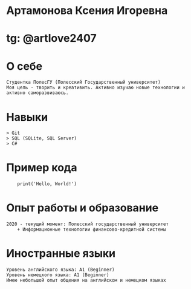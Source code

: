 # Артамонова Ксения Игоревна

# tg: @artlove2407

# О себе
    Студентка ПолесГУ (Полесский Государственный университет)
    Моя цель - творить и креативить. Активно изучаю новые технологии и активно саморазвиваюсь.

# Навыки
    > Git
    > SQL (SQLite, SQL Server)
    > C#
    

# Пример кода
```
    print('Hello, World!')
```

# Опыт работы и образование
    2020 - текущий момент: Полесский государственный университет
        + Информационные технологии финансово-кредитной системы

# Иностранные языки
    Уровень английского языка: A1 (Beginner)
    Уровень немецкого языка: А1 (Beginner)
    Имею небольшой опыт общения на английском и немецком языках
